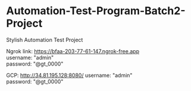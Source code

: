 # Automation-Test-Program-Batch2-Project
Stylish Automation Test Project

Ngrok link: https://bfaa-203-77-61-147.ngrok-free.app    
username: "admin"   
password: "@gt_0000"  

GCP: http://34.81.195.128:8080/
username: "admin"   
password: "@gt_0000"  

